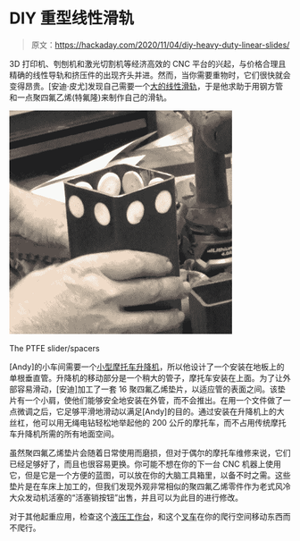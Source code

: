 # DIY 重型线性滑轨

> 原文：<https://hackaday.com/2020/11/04/diy-heavy-duty-linear-slides/>

3D 打印机、刳刨机和激光切割机等经济高效的 CNC 平台的兴起，与价格合理且精确的线性导轨和挤压件的出现齐头并进。然而，当你需要重物时，它们很快就会变得昂贵。[安迪·皮尤]发现自己需要一个[大的线性滑轨](https://hackaday.io/project/175425-heavy-duty-linear-slide)，于是他求助于用钢方管和一点聚四氟乙烯(特氟隆)来制作自己的滑轨。

![](img/f7fa4d70553322117df6392b832d1a13.png)

The PTFE slider/spacers

[Andy]的小车间需要一个[小型摩托车升降机](https://www.youtube.com/watch?v=Xn4P_l7CjGI)，所以他设计了一个安装在地板上的单根垂直管。升降机的移动部分是一个稍大的管子，摩托车安装在上面。为了让外部容易滑动，[安迪]加工了一套 16 聚四氟乙烯垫片，以适应管的表面之间。该垫片有一个小肩，使他们能够安全地安装在外管，而不会推出。在用一个文件做了一点微调之后，它足够平滑地滑动以满足[Andy]的目的。通过安装在升降机上的大丝杠，他可以用无绳电钻轻松地举起他的 200 公斤的摩托车，而不占用传统摩托车升降机所需的所有地面空间。

虽然聚四氟乙烯垫片会随着日常使用而磨损，但对于偶尔的摩托车维修来说，它们已经足够好了，而且也很容易更换。你可能不想在你的下一台 CNC 机器上使用它，但是它是一个方便的蓝图，可以放在你的大脑工具箱里，以备不时之需。这些垫片是在车床上加工的，但我们发现外观非常相似的聚四氟乙烯零件作为老式风冷大众发动机活塞的“活塞销按钮”出售，并且可以为此目的进行修改。

对于其他起重应用，检查这个[液压工作台](https://hackaday.com/2020/08/16/hydraulic-lifting-workbench-to-save-your-back/)，和这个[叉车](https://hackaday.com/2019/05/30/tiny-forklift-makes-unusable-space-usable/)在你的爬行空间移动东西而不爬行。